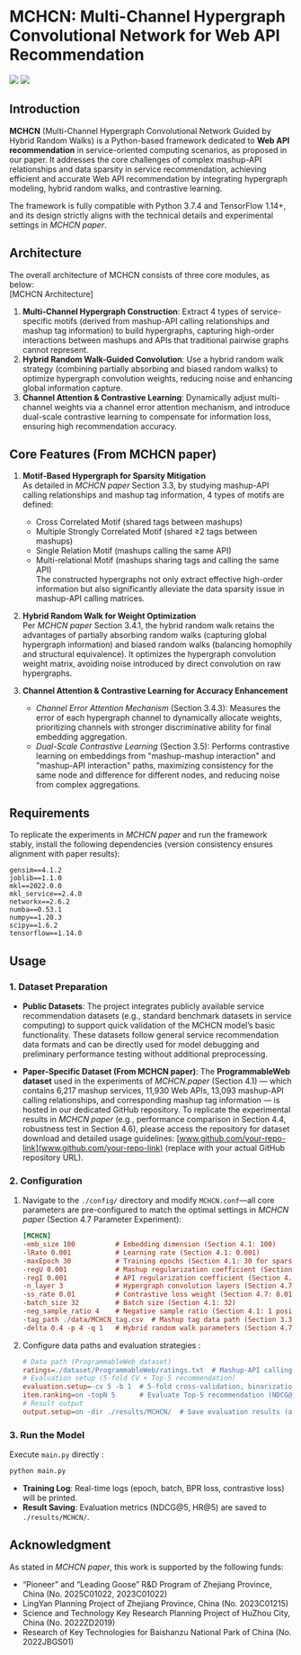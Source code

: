# MCHCN: Multi-Channel Hypergraph Convolutional Network for Web API Recommendation
<p float="left">
    <img src="https://img.shields.io/badge/python-v3.7-red"> 
    <img src="https://img.shields.io/badge/tensorflow-v1.14-blue"> 
</p>


## Introduction
**MCHCN** (Multi-Channel Hypergraph Convolutional Network Guided by Hybrid Random Walks) is a Python-based framework dedicated to **Web API recommendation** in service-oriented computing scenarios, as proposed in our paper. It addresses the core challenges of complex mashup-API relationships and data sparsity in service recommendation, achieving efficient and accurate Web API recommendation by integrating hypergraph modeling, hybrid random walks, and contrastive learning.  

The framework is fully compatible with Python 3.7.4 and TensorFlow 1.14+, and its design strictly aligns with the technical details and experimental settings in *MCHCN paper*.


## Architecture
The overall architecture of MCHCN  consists of three core modules, as below:  
[MCHCN Architecture]
1. **Multi-Channel Hypergraph Construction**: Extract 4 types of service-specific motifs (derived from mashup-API calling relationships and mashup tag information) to build hypergraphs, capturing high-order interactions between mashups and APIs that traditional pairwise graphs cannot represent.  
2. **Hybrid Random Walk-Guided Convolution**: Use a hybrid random walk strategy (combining partially absorbing and biased random walks) to optimize hypergraph convolution weights, reducing noise and enhancing global information capture.  
3. **Channel Attention & Contrastive Learning**: Dynamically adjust multi-channel weights via a channel error attention mechanism, and introduce dual-scale contrastive learning to compensate for information loss, ensuring high recommendation accuracy.


## Core Features (From MCHCN paper)
1. **Motif-Based Hypergraph for Sparsity Mitigation**  
   As detailed in *MCHCN paper* Section 3.3, by studying mashup-API calling relationships and mashup tag information, 4 types of motifs are defined:  
   - Cross Correlated Motif (shared tags between mashups)  
   - Multiple Strongly Correlated Motif (shared ≥2 tags between mashups)  
   - Single Relation Motif (mashups calling the same API)  
   - Multi-relational Motif (mashups sharing tags and calling the same API)  
   The constructed hypergraphs not only extract effective high-order information but also significantly alleviate the data sparsity issue in mashup-API calling matrices.  

2. **Hybrid Random Walk for Weight Optimization**  
   Per *MCHCN paper* Section 3.4.1, the hybrid random walk retains the advantages of partially absorbing random walks (capturing global hypergraph information) and biased random walks (balancing homophily and structural equivalence). It optimizes the hypergraph convolution weight matrix, avoiding noise introduced by direct convolution on raw hypergraphs.  

3. **Channel Attention & Contrastive Learning for Accuracy Enhancement**  
   - *Channel Error Attention Mechanism* (Section 3.4.3): Measures the error of each hypergraph channel to dynamically allocate weights, prioritizing channels with stronger discriminative ability for final embedding aggregation.  
   - *Dual-Scale Contrastive Learning* (Section 3.5): Performs contrastive learning on embeddings from "mashup-mashup interaction" and "mashup-API interaction" paths, maximizing consistency for the same node and difference for different nodes, and reducing noise from complex aggregations.  


## Requirements
To replicate the experiments in *MCHCN paper* and run the framework stably, install the following dependencies (version consistency ensures alignment with paper results):  
```
gensim==4.1.2
joblib==1.1.0
mkl==2022.0.0
mkl_service==2.4.0
networkx==2.6.2
numba==0.53.1
numpy==1.20.3
scipy==1.6.2
tensorflow==1.14.0
```  



## Usage

### 1. Dataset Preparation
- **Public Datasets**: The project integrates publicly available service recommendation datasets (e.g., standard benchmark datasets in service computing) to support quick validation of the MCHCN model’s basic functionality. These datasets follow general service recommendation data formats and can be directly used for model debugging and preliminary performance testing without additional preprocessing.  

- **Paper-Specific Dataset (From MCHCN paper)**: The **ProgrammableWeb dataset** used in the experiments of *MCHCN.paper* (Section 4.1) — which contains 6,217 mashup services, 11,930 Web APIs, 13,093 mashup-API calling relationships, and corresponding mashup tag information — is hosted in our dedicated GitHub repository. To replicate the experimental results in *MCHCN paper* (e.g., performance comparison in Section 4.4, robustness test in Section 4.6), please access the repository for dataset download and detailed usage guidelines: [www.github.com/your-repo-link](www.github.com/your-repo-link) (replace with your actual GitHub repository URL).

### 2. Configuration 
1. Navigate to the `./config/` directory and modify `MCHCN.conf`—all core parameters are pre-configured to match the optimal settings in *MCHCN paper* (Section 4.7 Parameter Experiment):  
   ```ini
   [MCHCN]
   -emb_size 100          # Embedding dimension (Section 4.1: 100)
   -lRate 0.001           # Learning rate (Section 4.1: 0.001)
   -maxEpoch 30           # Training epochs (Section 4.1: 30 for sparse datasets)
   -regU 0.001            # Mashup regularization coefficient (Section 4.6: 0.001)
   -regI 0.001            # API regularization coefficient (Section 4.6: 0.001)
   -n_layer 3             # Hypergraph convolution layers (Section 4.7: 3)
   -ss_rate 0.01          # Contrastive loss weight (Section 4.7: 0.01)
   -batch_size 32         # Batch size (Section 4.1: 32)
   -neg_sample_ratio 4    # Negative sample ratio (Section 4.1: 1 positive : 4 negative)
   -tag_path ./data/MCHCN_tag.csv  # Mashup tag data path (Section 3.3: required for motif construction)
   -delta 0.4 -p 4 -q 1   # Hybrid random walk parameters (Section 4.7: optimal combination)
   ```  

2. Configure data paths and evaluation strategies :  
   ```ini
   # Data path (ProgrammableWeb dataset)
   ratings=./dataset/ProgrammableWeb/ratings.txt  # Mashup-API calling data
   # Evaluation setup (5-fold CV + Top-5 recommendation)
   evaluation.setup=-cv 5 -b 1  # 5-fold cross-validation, binarization threshold = 1
   item.ranking=on -topN 5      # Evaluate Top-5 recommendation (NDCG@5, HR@5 as in Section 4.4)
   # Result output
   output.setup=on -dir ./results/MCHCN/  # Save evaluation results (aligned with Section 4.4)
   ```


### 3. Run the Model
Execute `main.py` directly :  
```bash
python main.py
```  

- **Training Log**: Real-time logs (epoch, batch, BPR loss, contrastive loss) will be printed.  
- **Result Saving**: Evaluation metrics (NDCG@5, HR@5) are saved to `./results/MCHCN/`.  


## Acknowledgment
As stated in *MCHCN paper*, this work is supported by the following funds:  
- “Pioneer” and “Leading Goose” R&D Program of Zhejiang Province, China (No. 2025C01022, 2023C01022)  
- LingYan Planning Project of Zhejiang Province, China (No. 2023C01215)  
- Science and Technology Key Research Planning Project of HuZhou City, China (No. 2022ZD2019)  
- Research of Key Technologies for Baishanzu National Park of China (No. 2022JBGS01)